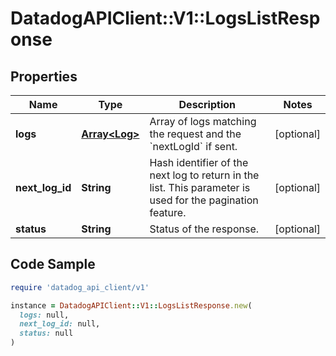 # DatadogAPIClient::V1::LogsListResponse

## Properties

| Name | Type | Description | Notes |
| ---- | ---- | ----------- | ----- |
| **logs** | [**Array&lt;Log&gt;**](Log.md) | Array of logs matching the request and the &#x60;nextLogId&#x60; if sent. | [optional] |
| **next_log_id** | **String** | Hash identifier of the next log to return in the list. This parameter is used for the pagination feature. | [optional] |
| **status** | **String** | Status of the response. | [optional] |

## Code Sample

```ruby
require 'datadog_api_client/v1'

instance = DatadogAPIClient::V1::LogsListResponse.new(
  logs: null,
  next_log_id: null,
  status: null
)
```

